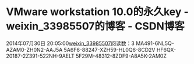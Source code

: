 # VMware workstation 10.0的永久key - weixin_33985507的博客 - CSDN博客
2014年07月30日 20:05:00[weixin_33985507](https://me.csdn.net/weixin_33985507)阅读数：3
MA491-6NL5Q-AZAM0-ZH0N2-AAJ5A
5A6F6-88247-XZH59-HL0Q6-8CD2V
HF6QX-20187-2Z391-522NH-9AELT
5F29M-48312-8ZDF9-A8A5K-2AM0Z
